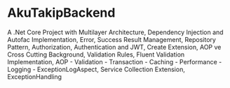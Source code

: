 # AkuTakipBackend
A .Net Core Project with Multilayer Architecture, Dependency Injection and Autofac Implementation, Error, Success Result Management, Repository Pattern, Authorization, Authentication and JWT, Create Extension, AOP ve Cross Cutting Background, Validation Rules, Fluent Validation Implementation, AOP - Validation - Transaction - Caching - Performance - Logging - ExceptionLogAspect, Service Collection Extension, ExceptionHandling
